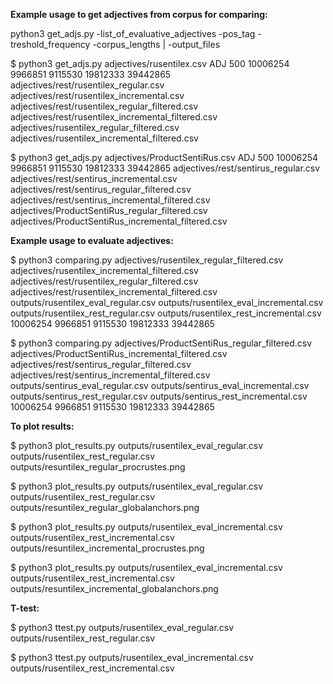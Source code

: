 **Example usage to get adjectives from corpus for comparing:**  

python3 get_adjs.py -list_of_evaluative_adjectives -pos_tag -treshold_frequency -corpus_lengths | -output_files

$ python3 get_adjs.py adjectives/rusentilex.csv ADJ 500 10006254 9966851 9115530 19812333 39442865 adjectives/rest/rusentilex_regular.csv adjectives/rest/rusentilex_incremental.csv adjectives/rest/rusentilex_regular_filtered.csv adjectives/rest/rusentilex_incremental_filtered.csv adjectives/rusentilex_regular_filtered.csv adjectives/rusentilex_incremental_filtered.csv

$ python3 get_adjs.py adjectives/ProductSentiRus.csv ADJ 500 10006254 9966851 9115530 19812333 39442865 adjectives/rest/sentirus_regular.csv adjectives/rest/sentirus_incremental.csv adjectives/rest/sentirus_regular_filtered.csv adjectives/rest/sentirus_incremental_filtered.csv adjectives/ProductSentiRus_regular_filtered.csv adjectives/ProductSentiRus_incremental_filtered.csv

**Example usage to evaluate adjectives:**  

$ python3 comparing.py adjectives/rusentilex_regular_filtered.csv adjectives/rusentilex_incremental_filtered.csv adjectives/rest/rusentilex_regular_filtered.csv adjectives/rest/rusentilex_incremental_filtered.csv outputs/rusentilex_eval_regular.csv outputs/rusentilex_eval_incremental.csv outputs/rusentilex_rest_regular.csv outputs/rusentilex_rest_incremental.csv 10006254 9966851 9115530 19812333 39442865

$ python3 comparing.py adjectives/ProductSentiRus_regular_filtered.csv adjectives/ProductSentiRus_incremental_filtered.csv adjectives/rest/sentirus_regular_filtered.csv adjectives/rest/sentirus_incremental_filtered.csv outputs/sentirus_eval_regular.csv outputs/sentirus_eval_incremental.csv outputs/sentirus_rest_regular.csv outputs/sentirus_rest_incremental.csv 10006254 9966851 9115530 19812333 39442865

**To plot results:**  

$ python3 plot_results.py outputs/rusentilex_eval_regular.csv outputs/rusentilex_rest_regular.csv outputs/resuntilex_regular_procrustes.png

$ python3 plot_results.py outputs/rusentilex_eval_regular.csv outputs/rusentilex_rest_regular.csv outputs/resuntilex_regular_globalanchors.png

$ python3 plot_results.py outputs/rusentilex_eval_incremental.csv outputs/rusentilex_rest_incremental.csv outputs/resuntilex_incremental_procrustes.png

$ python3 plot_results.py outputs/rusentilex_eval_incremental.csv outputs/rusentilex_rest_incremental.csv outputs/resuntilex_incremental_globalanchors.png

**T-test:**  

$ python3 ttest.py outputs/rusentilex_eval_regular.csv outputs/rusentilex_rest_regular.csv

$ python3 ttest.py outputs/rusentilex_eval_incremental.csv outputs/rusentilex_rest_incremental.csv
